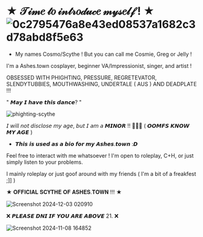 
# ★ 𝒯𝒾𝓂𝑒 𝓉𝑜 𝒾𝓃𝓉𝓇𝑜𝒹𝓊𝒸𝑒 𝓂𝓎𝓈𝑒𝓁𝒻 ! ★ ![0c2795476a8e43ed08537a1682c3d78abd8f5e63](https://github.com/user-attachments/assets/b141c4b2-871d-4480-b3ea-0ce7d091766c)

- My names Cosmo/Scythe ! But you can call me Cosmie, Greg or Jelly !

I'm a Ashes.town cosplayer, beginner VA/Impressionist, singer, and artist !  

OBSESSED WITH PHIGHTING, PRESSURE, REGRETEVATOR, SLENDYTUBBIES, MOUTHWASHING, UNDERTALE ( AUS ) AND DEADPLATE !!!

" 𝙈𝙖𝙮 𝙄 𝙝𝙖𝙫𝙚 𝙩𝙝𝙞𝙨 𝙙𝙖𝙣𝙘𝙚? "

![phighting-scythe](https://github.com/user-attachments/assets/39d17f3c-b3c0-4f37-911a-c386d332c68e)

𝘐 𝘸𝘪𝘭𝘭 𝘯𝘰𝘵 𝘥𝘪𝘴𝘤𝘭𝘰𝘴𝘦 𝘮𝘺 𝘢𝘨𝘦, 𝘣𝘶𝘵 𝘐 𝘢𝘮 𝘢 𝙈𝙄𝙉𝙊𝙍 !! 🔞🔞🔞 ( 𝙊𝙊𝙈𝙁𝙎 𝙆𝙉𝙊𝙒 𝙈𝙔 𝘼𝙂𝙀 )

- 𝙏𝙝𝙞𝙨 𝙞𝙨 𝙪𝙨𝙚𝙙 𝙖𝙨 𝙖 𝙗𝙞𝙤 𝙛𝙤𝙧 𝙢𝙮 𝘼𝙨𝙝𝙚𝙨.𝙩𝙤𝙬𝙣 :𝘿

Feel free to interact with me whatsoever ! I'm open to roleplay, C+H, or just simply listen to your problems. 

I mainly roleplay or just goof around with my friends ( I'm a bit of a freakfest ;]] )

★ 𝐎𝐅𝐅𝐈𝐂𝐈𝐀𝐋 𝐒𝐂𝐘𝐓𝐇𝐄 𝐎𝐅 𝐀𝐒𝐇𝐄𝐒.𝐓𝐎𝐖𝐍 !!! ★

![Screenshot 2024-12-03 020910](https://github.com/user-attachments/assets/fcce1fe8-4515-4200-a615-4344a0233f2e)


❌ 𝙋𝙇𝙀𝘼𝙎𝙀 𝘿𝙉𝙄 𝙄𝙁 𝙔𝙊𝙐 𝘼𝙍𝙀 𝘼𝘽𝙊𝙑𝙀 21. ❌

![Screenshot 2024-11-08 164852](https://github.com/user-attachments/assets/3423b1c2-e0e7-4c41-847d-059e3256f70d)



